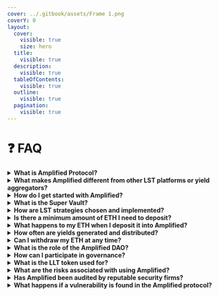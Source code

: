 ```yaml
---
cover: ../.gitbook/assets/Frame 1.png
coverY: 0
layout:
  cover:
    visible: true
    size: hero
  title:
    visible: true
  description:
    visible: true
  tableOfContents:
    visible: true
  outline:
    visible: true
  pagination:
    visible: true
---
```


# ❓ FAQ

<details>

<summary><strong>What is Amplified Protocol?</strong></summary>

Amplified is a DeFi protocol that simplifies LST investments by aggregating multiple LST pools into a single Super Vault, optimizing yields, and automating the management process for users.

</details>

<details>

<summary><strong>What makes Amplified different from other LST platforms or yield aggregators?</strong></summary>

Amplified offers several key advantages:

* **LST Specialization:** We focus exclusively on LSTs, curating the best-performing and most secure pools across the DeFi ecosystem.
* **Advanced Yield Optimization:** Our proprietary strategies utilize real-time data and risk management to maximize your returns while minimizing potential losses.
* **User-Friendly Experience:** Whether you're new to DeFi or a seasoned investor, our platform is designed for ease of use and accessibility.
* **Security & Transparency:** We prioritize security audits, on-chain transparency, and community governance to foster trust and accountability.

</details>

<details>

<summary><strong>How do I get started with Amplified?</strong></summary>

Connect your Ethereum wallet, deposit ETH into the Super Vault, and start earning passive income from our diversified LST strategies.

</details>

<details>

<summary><strong>What is the Super Vault?</strong></summary>

The Super Vault is a smart contract that manages user deposits, allocates funds across LST strategies, and aggregates yields.

</details>

<details>

<summary><strong>How are LST strategies chosen and implemented?</strong></summary>

Strategies are proposed and voted on by veLLT (staked LLT) token holders through the governance process, ensuring community oversight and transparency.

</details>

<details>

<summary><strong>Is there a minimum amount of ETH I need to deposit?</strong></summary>

While there isn't a strict minimum ETH deposit, gas fees on the Ethereum network can make smaller deposits less cost-effective. We recommend considering gas fees when determining your initial deposit amount.

</details>

<details>

<summary><strong>What happens to my ETH when I deposit it into Amplified?</strong></summary>

When you deposit ETH, the Super Vault uses it to acquire LSTs from different protocols. These LSTs are then strategically allocated across our yield-generating strategies to maximize your returns.

</details>

<details>

<summary><strong>How often are yields generated and distributed?</strong></summary>

Yields are harvested frequently, and the rewards are automatically compounded back into the Super Vault. This compounding effect amplifies your earnings over time without requiring any manual actions from you.

</details>

<details>

<summary><strong>Can I withdraw my ETH at any time?</strong></summary>

You have full control over your funds. While there are no general withdrawal delays, certain LST strategies might have temporary lock-up periods. These periods, along with any applicable fees, will be clearly communicated before you invest.

</details>

<details>

<summary><strong>What is the role of the Amplified DAO?</strong></summary>

The Amplified DAO, governed by veLLT (staked LLT) token holders, makes crucial decisions regarding protocol upgrades, new feature implementations, fee structures, and treasury management.

</details>

<details>

<summary><strong>How can I participate in governance?</strong></summary>

Acquire LLT tokens, stake them to gain voting power, and participate in on-chain voting for active governance proposals.

</details>

<details>

<summary><strong>What is the LLT token used for?</strong></summary>

LLT is the governance token of Amplified Protocol, granting holders voting rights on protocol upgrades, strategy parameters, and other key decisions.

</details>

<details>

<summary><strong>What are the risks associated with using Amplified?</strong></summary>

While Amplified prioritizes security, DeFi investments carry inherent risks, including smart contract vulnerabilities and market volatility.

</details>

<details>

<summary><strong>Has Amplified been audited by reputable security firms?</strong></summary>

Yes, security is our top priority. We have completed multiple audits from leading security firms. Additionally, we maintain a bug bounty program to incentivize the discovery and responsible disclosure of any potential vulnerabilities.

</details>

<details>

<summary><strong>What happens if a vulnerability is found in the Amplified protocol?</strong></summary>

We have a detailed security response plan in place. If a vulnerability is discovered, we will immediately pause the protocol, communicate transparently with the community, and work to deploy a fix. User funds are always our top concern, and we'll take all necessary steps to ensure their protection.

</details>
